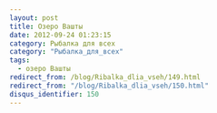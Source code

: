 ```yaml
---
layout: post
title: Озеро Вашты
date: 2012-09-24 01:23:15
category: Рыбалка для всех
category: "Рыбалка_для_всех"
tags:
  - озеро Вашты
redirect_from: /blog/Ribalka_dlia_vseh/149.html
redirect_from: "/blog/Ribalka_dlia_vseh/150.html"
disqus_identifier: 150
---
```

